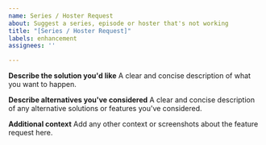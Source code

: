 ```yaml
---
name: Series / Hoster Request
about: Suggest a series, episode or hoster that's not working
title: "[Series / Hoster Request]"
labels: enhancement
assignees: ''

---
```


**Describe the solution you'd like**
A clear and concise description of what you want to happen.

**Describe alternatives you've considered**
A clear and concise description of any alternative solutions or features you've considered.

**Additional context**
Add any other context or screenshots about the feature request here.
